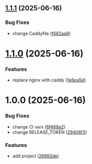 ## [1.1.1](https://github.com/ckoliber/xproxy/compare/1.1.0...1.1.1) (2025-06-16)


### Bug Fixes

* change Caddyfile ([f682ae8](https://github.com/ckoliber/xproxy/commit/f682ae809d782841357b92f04636653e5c9490ce))

# [1.1.0](https://github.com/ckoliber/xproxy/compare/1.0.0...1.1.0) (2025-06-16)


### Features

* replace nginx with caddy ([1e6ea5d](https://github.com/ckoliber/xproxy/commit/1e6ea5dd7d45c6d8d410c18e6bf6c14139f505e5))

# 1.0.0 (2025-06-16)


### Bug Fixes

* change CI vars ([6f489a2](https://github.com/ckoliber/xproxy/commit/6f489a2857caac1fd103500b3e36996f9e1a6324))
* change RELEASE_TOKEN ([29406f3](https://github.com/ckoliber/xproxy/commit/29406f3140f9f085b85403dd2ba689bd076e3882))


### Features

* add project ([26992de](https://github.com/ckoliber/xproxy/commit/26992de06bed247287c9088044e0c7359e49fef4))

